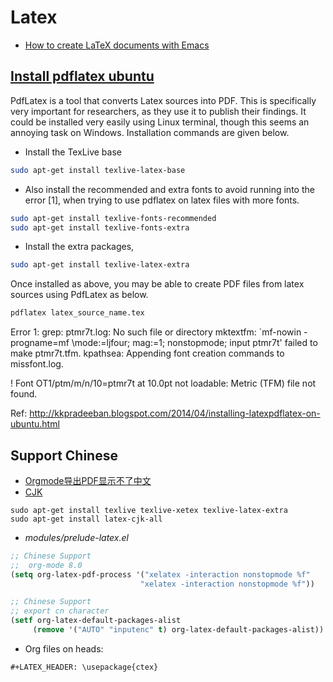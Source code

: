 # Latex
- [How to create LaTeX documents with Emacs](https://opensource.com/article/18/4/how-create-latex-documents-emacs)


## [Install pdflatex ubuntu](https://gist.github.com/rain1024/98dd5e2c6c8c28f9ea9d)


PdfLatex is a tool that converts Latex sources into PDF. This is specifically very important for researchers, as they use it to publish their findings. It could be installed very easily using Linux terminal, though this seems an annoying task on Windows. Installation commands are given below.

- Install the TexLive base

```sh
sudo apt-get install texlive-latex-base
```

- Also install the recommended and extra fonts to avoid running into the error [1], when trying to use pdflatex on latex files with more fonts.

```sh
sudo apt-get install texlive-fonts-recommended
sudo apt-get install texlive-fonts-extra
```

- Install the extra packages,

```sh
sudo apt-get install texlive-latex-extra
```

Once installed as above, you may be able to create PDF files from latex sources using PdfLatex as below.

```sh
pdflatex latex_source_name.tex
```

Error 1: grep: ptmr7t.log: No such file or directory mktextfm: `mf-nowin -progname=mf \mode:=ljfour; mag:=1; nonstopmode; input ptmr7t' failed to make ptmr7t.tfm. kpathsea: Appending font creation commands to missfont.log.

! Font OT1/ptm/m/n/10=ptmr7t at 10.0pt not loadable: Metric (TFM) file not found.

Ref: http://kkpradeeban.blogspot.com/2014/04/installing-latexpdflatex-on-ubuntu.html


## Support Chinese
- [Orgmode导出PDF显示不了中文](https://emacs-china.org/t/topic/2540/27?page=2)
- [CJK](https://gist.github.com/lizijian/7857854)

```
sudo apt-get install texlive texlive-xetex texlive-latex-extra
sudo apt-get install latex-cjk-all
```

- *modules/prelude-latex.el*
```lisp
;; Chinese Support
;;  org-mode 8.0
(setq org-latex-pdf-process '("xelatex -interaction nonstopmode %f"
                             "xelatex -interaction nonstopmode %f"))

;; Chinese Support
;; export cn character
(setf org-latex-default-packages-alist
     (remove '("AUTO" "inputenc" t) org-latex-default-packages-alist))
```

- Org files on heads:
```org
#+LATEX_HEADER: \usepackage{ctex}
```